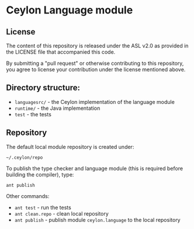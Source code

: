 Ceylon Language module
======================

License
-------

The content of this repository is released under the ASL v2.0
as provided in the LICENSE file that accompanied this code.

By submitting a "pull request" or otherwise contributing to this repository, you
agree to license your contribution under the license mentioned above.

Directory structure:
--------------------

* `languagesrc/` - the Ceylon implementation of the 
                   language module
* `runtime/`      - the Java implementation
* `test`          - the tests

Repository
----------

The default local module repository is created under: 

    ~/.ceylon/repo

To publish the type checker and language module (this
is required before building the compiler), type:

    ant publish

Other commands:

* `ant test`         - run the tests         
* `ant clean.repo`   - clean local repository
* `ant publish`      - publish module `ceylon.language` 
                       to the local repository
